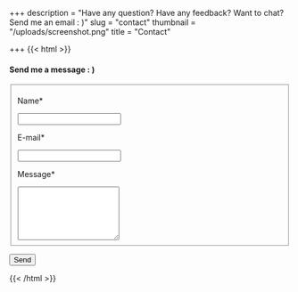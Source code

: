 +++
description = "Have any question? Have any feedback? Want to chat? Send me an email : )"
slug = "contact"
thumbnail = "/uploads/screenshot.png"
title = "Contact"

+++
{{< html >}}  
<div id="contact">

<form name="contact" action="/thank-you" method="POST" netlify>

<h4>Send me a message : )</h4>

<fieldset>

<div class="field">

<label for="name">Name<span class="requireed">*</span></label>

<input type="text" name="name" required>

</div>

<div class="field">

<label for="email">E-mail<span class="requireed">*</span></label>

<input type="email" name="email" required>

</div>

<div class="field-group">

<div class="field">

<label for="message">Message<span class="requireed">*</span></label>

<textarea class="huge-field" type="text" name="message" required rows="6"></textarea>

</div>

</div>

</fieldset>

<button type="submit">Send</button>

</form>

</div>  
{{< /html >}}
